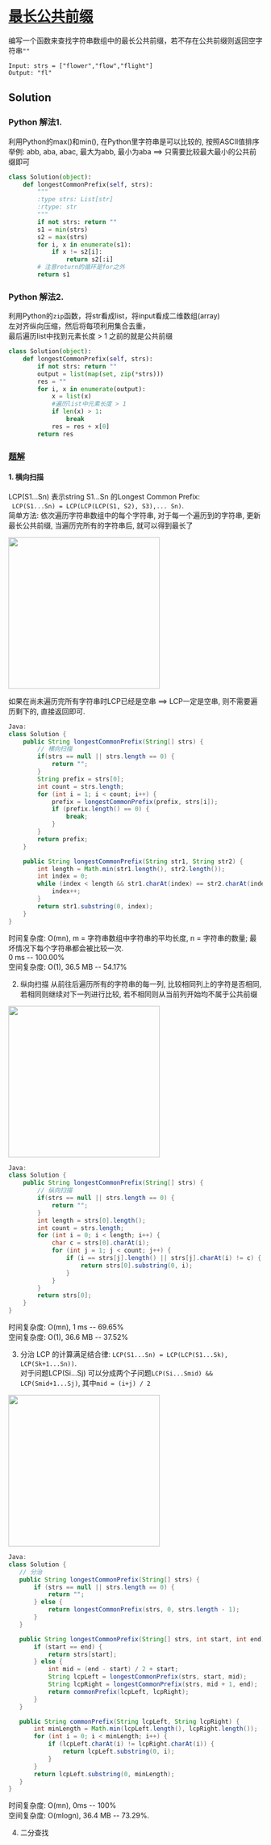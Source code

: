 # [最长公共前缀](https://leetcode-cn.com/problems/longest-common-prefix/)

编写一个函数来查找字符串数组中的最长公共前缀，若不存在公共前缀则返回空字符串```""```
```
Input: strs = ["flower","flow","flight"]
Output: "fl"
```

## Solution
### Python 解法1.
利用Python的max()和min(), 在Python里字符串是可以比较的, 按照ASCII值排序   
举例: abb, aba, abac, 最大为abb, 最小为aba ==> 只需要比较最大最小的公共前缀即可
```Python
class Solution(object):
    def longestCommonPrefix(self, strs):
        """
        :type strs: List[str]
        :rtype: str
        """
        if not strs: return ""
        s1 = min(strs)
        s2 = max(strs)
        for i, x in enumerate(s1):
            if x != s2[i]:
                return s2[:i]
        # 注意return的循环是for之外
        return s1
```

### Python 解法2.
利用Python的```zip```函数，将str看成list，将input看成二维数组(array)    
左对齐纵向压缩，然后将每项利用集合去重，  
最后遍历list中找到元素长度 > 1 之前的就是公共前缀
```Python
class Solution(object):
    def longestCommonPrefix(self, strs):
        if not strs: return ""
        output = list(map(set, zip(*strs)))
        res = ""
        for i, x in enumerate(output):
            x = list(x)
            #遍历list中元素长度 > 1 
            if len(x) > 1:
                break
            res = res + x[0]
        return res
```

### [题解](https://leetcode-cn.com/problems/longest-common-prefix/solution/zui-chang-gong-gong-qian-zhui-by-leetcode-solution/)

#### 1. 横向扫描
LCP(S1...Sn) 表示string S1...Sn 的Longest Common Prefix:  
``` LCP(S1...Sn) = LCP(LCP(LCP(S1, S2), S3),... Sn)```.      
简单方法: 依次遍历字符串数组中的每个字符串, 对于每一个遍历到的字符串, 更新最长公共前缀, 当遍历完所有的字符串后, 就可以得到最长了

<img src="https://user-images.githubusercontent.com/56160038/146835970-8d0bee34-461b-45c3-9ae6-d9d6602cc465.png" height="300">

如果在尚未遍历完所有字符串时LCP已经是空串 ==> LCP一定是空串, 则不需要遍历剩下的, 直接返回即可. 
```Java
Java:
class Solution {
    public String longestCommonPrefix(String[] strs) {
        // 横向扫描
        if(strs == null || strs.length == 0) {
            return "";
        }
        String prefix = strs[0];
        int count = strs.length;
        for (int i = 1; i < count; i++) {
            prefix = longestCommonPrefix(prefix, strs[i]);
            if (prefix.length() == 0) {
                break;
            }
        }
        return prefix;
    }

    public String longestCommonPrefix(String str1, String str2) {
        int length = Math.min(str1.length(), str2.length());
        int index = 0;
        while (index < length && str1.charAt(index) == str2.charAt(index)) {
            index++;
        }
        return str1.substring(0, index);
    }
}
```
时间复杂度: O(mn), m = 字符串数组中字符串的平均长度, n = 字符串的数量; 最坏情况下每个字符串都会被比较一次.   
0 ms -- 100.00%    
空间复杂度: O(1), 36.5 MB -- 54.17%

2. 纵向扫描
从前往后遍历所有的字符串的每一列, 比较相同列上的字符是否相同, 若相同则继续对下一列进行比较, 若不相同则从当前列开始均不属于公共前缀
<img src ="https://user-images.githubusercontent.com/56160038/146848772-e9b25d54-9b32-426b-b6a6-be1d9137888a.png" height=300>

```Java
Java:
class Solution {
    public String longestCommonPrefix(String[] strs) {
        // 纵向扫描
        if(strs == null || strs.length == 0) {
            return "";
        }
        int length = strs[0].length();
        int count = strs.length;
        for (int i = 0; i < length; i++) {
            char c = strs[0].charAt(i);
            for (int j = 1; j < count; j++) {
                if (i == strs[j].length() || strs[j].charAt(i) != c) {
                    return strs[0].substring(0, i);
                }
            }
        }
        return strs[0];
    }
}
```
时间复杂度: O(mn), 1 ms -- 69.65%    
空间复杂度: O(1), 36.6 MB -- 37.52%

3. 分治
LCP 的计算满足结合律:
```LCP(S1...Sn) = LCP(LCP(S1...Sk), LCP(Sk+1...Sn))```.   
对于问题LCP(Si...Sj) 可以分成两个子问题```LCP(Si...Smid) && LCP(Smid+1...Sj)```, 其中```mid = (i+j) / 2```

<img src="https://user-images.githubusercontent.com/56160038/146853416-be8df81e-5a17-4e67-bc90-937bc91800bf.png" height=300>

 ```Java
 Java: 
 class Solution {
    // 分治
    public String longestCommonPrefix(String[] strs) {
        if (strs == null || strs.length == 0) {
            return "";
        } else {
            return longestCommonPrefix(strs, 0, strs.length - 1);
        }
    }

    public String longestCommonPrefix(String[] strs, int start, int end) {
        if (start == end) {
            return strs[start];
        } else {
            int mid = (end - start) / 2 + start;
            String lcpLeft = longestCommonPrefix(strs, start, mid);
            String lcpRight = longestCommonPrefix(strs, mid + 1, end);
            return commonPrefix(lcpLeft, lcpRight);
        }
    }

    public String commonPrefix(String lcpLeft, String lcpRight) {
        int minLength = Math.min(lcpLeft.length(), lcpRight.length());       
        for (int i = 0; i < minLength; i++) {
            if (lcpLeft.charAt(i) != lcpRight.charAt(i)) {
                return lcpLeft.substring(0, i);
            }
        }
        return lcpLeft.substring(0, minLength);
    }
}
```
时间复杂度: O(mn), 0ms -- 100%     
空间复杂度: O(mlogn), 36.4 MB -- 73.29%.   

4. 二分查找
